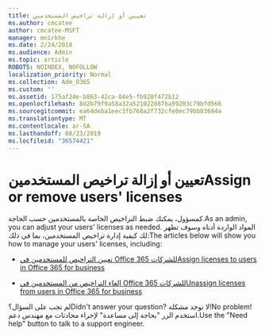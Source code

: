 ```yaml
---
title: تعيين أو إزالة تراخيص المستخدمين
ms.author: cmcatee
author: cmcatee-MSFT
manager: mnirkhe
ms.date: 2/24/2018
ms.audience: Admin
ms.topic: article
ROBOTS: NOINDEX, NOFOLLOW
localization_priority: Normal
ms.collection: Adm_O365
ms.custom: ''
ms.assetid: 175af24e-b863-42ca-84e5-fb920f472b12
ms.openlocfilehash: 8d2b79f9a58a32a521022887ba59203c79bfd566
ms.sourcegitcommit: ea64deba1eec3fb768a2f732cfe0ec79bb03694a
ms.translationtype: MT
ms.contentlocale: ar-SA
ms.lasthandoff: 08/23/2019
ms.locfileid: "36574421"
---
```

# <a name="assign-or-remove-users-licenses"></a><span data-ttu-id="f0f5f-102">تعيين أو إزالة تراخيص المستخدمين</span><span class="sxs-lookup"><span data-stu-id="f0f5f-102">Assign or remove users' licenses</span></span>

<span data-ttu-id="f0f5f-103">كمسؤول، يمكنك ضبط التراخيص الخاصة بالمستخدمين حسب الحاجة.</span><span class="sxs-lookup"><span data-stu-id="f0f5f-103">As an admin, you can adjust your users' licenses as needed.</span></span> <span data-ttu-id="f0f5f-104">المواد الواردة أدناه وسوف تظهر لك كيفية إدارة تراخيص المستخدمين، بما في ذلك:</span><span class="sxs-lookup"><span data-stu-id="f0f5f-104">The articles below will show you how to manage your users' licenses, including:</span></span>
  
- [<span data-ttu-id="f0f5f-105">تعيين التراخيص للمستخدمين في Office 365 للشركات</span><span class="sxs-lookup"><span data-stu-id="f0f5f-105">Assign licenses to users in Office 365 for business</span></span>](https://docs.microsoft.com/en-us/office365/admin/subscriptions-and-billing/assign-licenses-to-users)

- [<span data-ttu-id="f0f5f-106">إلغاء التراخيص من المستخدمين في Office 365 للشركات</span><span class="sxs-lookup"><span data-stu-id="f0f5f-106">Unassign licenses from users in Office 365 for business</span></span>](https://docs.microsoft.com/en-us/office365/admin/subscriptions-and-billing/remove-licenses-from-users)

<span data-ttu-id="f0f5f-107">لم تجب على السؤال؟</span><span class="sxs-lookup"><span data-stu-id="f0f5f-107">Didn't answer your question?</span></span> <span data-ttu-id="f0f5f-108">لا توجد مشكلة!</span><span class="sxs-lookup"><span data-stu-id="f0f5f-108">No problem!</span></span> <span data-ttu-id="f0f5f-109">استخدم الزر "بحاجة إلى مساعدة" لإجراء محادثات مع مهندس دعم.</span><span class="sxs-lookup"><span data-stu-id="f0f5f-109">Use the "Need help" button to talk to a support engineer.</span></span>